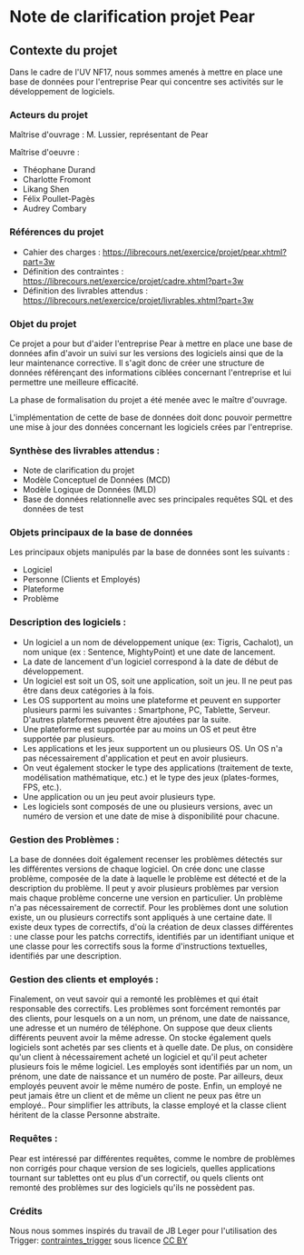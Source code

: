 # Note de clarification projet Pear

## Contexte du projet
                        
Dans le cadre de l'UV NF17, nous sommes amenés à mettre en place une base de données pour l'entreprise Pear qui concentre ses activités sur le développement de logiciels.       

### Acteurs du projet

Maîtrise d'ouvrage : M. Lussier, représentant de Pear

Maîtrise d'oeuvre :
    
- Théophane Durand
- Charlotte Fromont
- Likang Shen
- Félix Poullet-Pagès
- Audrey Combary
    

### Références du projet   


- Cahier des charges : https://librecours.net/exercice/projet/pear.xhtml?part=3w
- Définition des contraintes : https://librecours.net/exercice/projet/cadre.xhtml?part=3w
- Définition des livrables attendus : https://librecours.net/exercice/projet/livrables.xhtml?part=3w

### Objet du projet


Ce projet a pour but d'aider l'entreprise Pear à mettre en place une base de données afin d'avoir un suivi sur les versions des logiciels ainsi que de la leur maintenance corrective. Il s'agit donc de créer une structure de données référençant des informations ciblées concernant l'entreprise et lui permettre une meilleure efficacité.

La phase de formalisation du projet a été menée avec le maître d'ouvrage.

L'implémentation de cette de base de données doit donc pouvoir permettre une mise à jour des données concernant les logiciels crées par l'entreprise.

### Synthèse des livrables attendus :


- Note de clarification du projet         
- Modèle Conceptuel de Données         (MCD)         
- Modèle Logique de Données         (MLD)         
- Base de données relationnelle  avec ses principales requêtes SQL et des données de test         



### Objets principaux de la base de données
Les principaux objets manipulés par la base de données sont les suivants :

- Logiciel        
- Personne     (Clients et Employés) 
- Plateforme      
- Problème   

### Description des logiciels :
    
- Un logiciel a un nom de développement unique (ex: Tigris, Cachalot), un nom unique (ex : Sentence, MightyPoint) et une date de lancement. 
- La date de lancement d'un logiciel correspond à la date de début de développement.
- Un logiciel est soit un OS, soit une application, soit un jeu. Il ne peut pas être dans deux catégories à la fois.
- Les OS supportent au moins une plateforme et peuvent en supporter plusieurs parmi les suivantes : Smartphone, PC, Tablette, Serveur. D'autres plateformes peuvent être ajoutées par la suite.
- Une plateforme est supportée par au moins un OS et peut être supportée par plusieurs.
- Les applications et les jeux supportent un ou plusieurs OS. Un OS n'a pas nécessairement d'application et peut en avoir plusieurs.
- On veut également stocker le type des applications (traitement de texte, modélisation mathématique, etc.) et le type des jeux (plates-formes, FPS, etc.).
- Une application ou un jeu peut avoir plusieurs type.
- Les logiciels sont composés de une ou plusieurs versions, avec un numéro de version et une date de mise à disponibilité pour chacune.


### Gestion des Problèmes :
   La base de données doit également recenser les problèmes détectés sur les différentes versions de chaque logiciel. On crée donc une classe problème, composée de la date à laquelle le problème est détecté et de la description du problème. Il peut y avoir plusieurs problèmes par version mais chaque problème concerne une version en particulier. Un problème n'a pas nécessairement de correctif. Pour les problèmes dont une solution existe, un ou plusieurs correctifs sont appliqués à une certaine date. Il existe deux types de correctifs, d'où la création de deux classes différentes : une classe pour les patchs correctifs, identifiés par un identifiant unique et une classe pour les correctifs sous la forme d'instructions textuelles, identifiés par une description.

### Gestion des clients et employés :
    
Finalement, on veut savoir qui a remonté les problèmes et qui était responsable des correctifs. Les problèmes sont forcément remontés par des clients, pour lesquels on a un nom, un prénom, une date de naissance, une adresse et un numéro de téléphone.  On suppose que deux clients différents peuvent avoir la même adresse. On stocke également quels logiciels sont achetés par ses clients et à quelle date. De plus, on considère qu'un client à nécessairement acheté un logiciel et qu'il peut acheter plusieurs fois le même logiciel. Les employés sont identifiés par un nom, un prénom, une date de naissance et un numéro de poste. Par ailleurs, deux employés peuvent avoir le même numéro de poste. Enfin, un employé ne peut jamais être un client et de même un client ne peux pas être un employé.. Pour simplifier les attributs,  la classe employé et la classe client héritent de la classe Personne abstraite.

### Requêtes :
Pear est intéressé par différentes requêtes, comme le nombre de problèmes non corrigés pour chaque version de ses logiciels, quelles applications tournant sur tablettes ont eu plus d'un correctif, ou quels clients ont remonté des problèmes sur des logiciels qu'ils ne possèdent pas.



### Crédits

Nous nous sommes inspirés du travail de JB Leger pour l'utilisation des Trigger:  [contraintes_trigger](https://gitlab.utc.fr/legerjea/nfa178_random_stuff/-/blob/master/contraintes_trigger.md)
sous licence [CC BY](https://creativecommons.org/licenses/by/4.0/)
